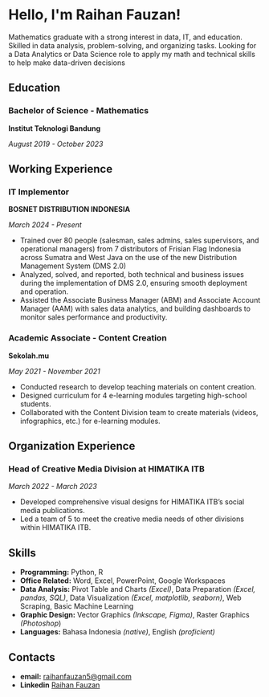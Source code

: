 # Hello, I'm Raihan Fauzan!
Mathematics graduate with a strong interest in data, IT, and education. Skilled in data analysis, problem-solving, and organizing tasks. Looking for a Data Analytics or Data Science role to apply my math and technical skills to help make data-driven decisions

## Education

### Bachelor of Science - Mathematics

**Institut Teknologi Bandung**

*August 2019 - October 2023*

## Working Experience

### IT Implementor

**BOSNET DISTRIBUTION INDONESIA**

*March 2024 - Present*

- Trained over 80 people (salesman, sales admins, sales supervisors, and operational managers) from 7 distributors of Frisian Flag Indonesia across Sumatra and West Java on the use of the new Distribution Management System (DMS 2.0)
- Analyzed, solved, and reported, both technical and business issues during the implementation of DMS 2.0, ensuring smooth deployment and operation.
- Assisted the Associate Business Manager (ABM) and Associate Account Manager (AAM) with sales data analytics, and building dashboards to monitor sales performance and productivity.

### Academic Associate - Content Creation

**Sekolah.mu**

*May 2021 - November 2021*

- Conducted research to develop teaching materials on content creation.
- Designed curriculum for 4 e-learning modules targeting high-school students.
- Collaborated with the Content Division team to create materials (videos, infographics, etc.) for e-learning modules.

## Organization Experience

### Head of Creative Media Division at HIMATIKA ITB

*March 2022 - March 2023*

- Developed comprehensive visual designs for HIMATIKA ITB’s social media publications.
- Led a team of 5 to meet the creative media needs of other divisions within HIMATIKA ITB.

## Skills
- **Programming:** Python, R
- **Office Related:** Word, Excel, PowerPoint, Google Workspaces
- **Data Analysis:** Pivot Table and Charts *(Excel)*, Data Preparation *(Excel, pandas, SQL)*, Data Visualization *(Excel, matplotlib, seaborn)*, Web Scraping, Basic Machine Learning
- **Graphic Design:** Vector Graphics *(Inkscape, Figma)*, Raster Graphics *(Photoshop*)
- **Languages:** Bahasa Indonesia *(native)*, English *(proficient)*

## Contacts
- **email:** raihanfauzan5@gmail.com
- **Linkedin** [Raihan Fauzan](https://www.linkedin.com/in/raihanfauzan/)
